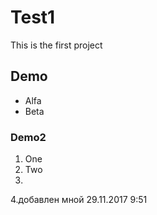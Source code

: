 # Test1
This is the first project


## Demo

* Alfa 
* Beta

### Demo2

1. One
2. Two
3. 

4.добавлен мной 29.11.2017 9:51



